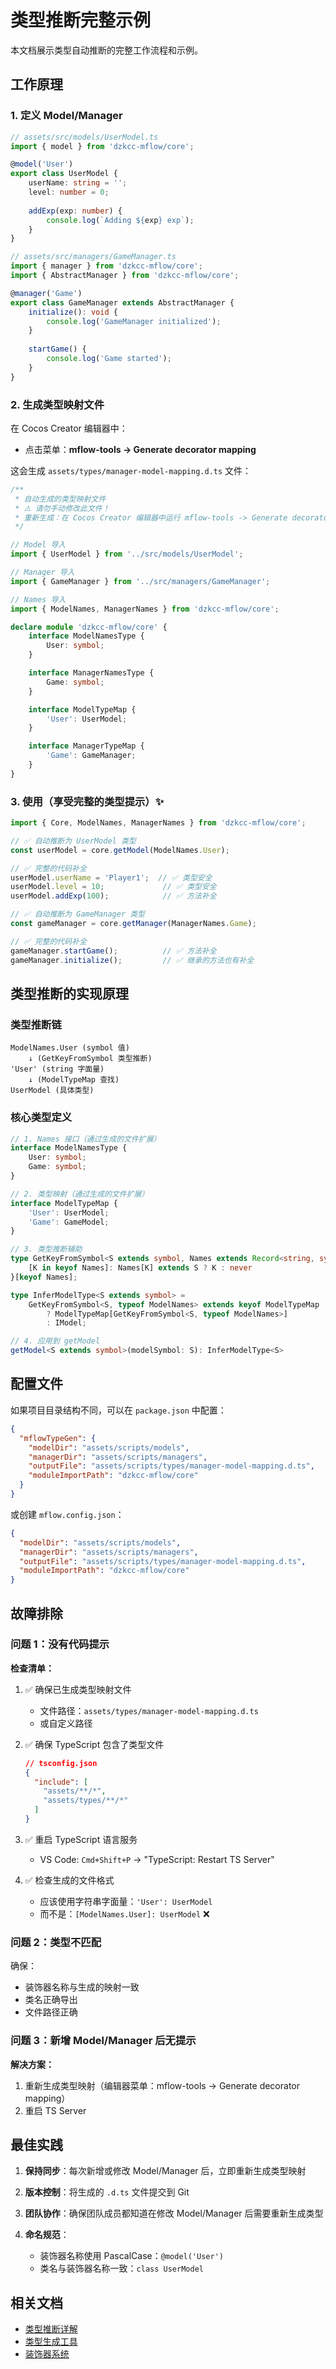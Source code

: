 # 类型推断完整示例

本文档展示类型自动推断的完整工作流程和示例。

## 工作原理

### 1. 定义 Model/Manager

```typescript
// assets/src/models/UserModel.ts
import { model } from 'dzkcc-mflow/core';

@model('User')
export class UserModel {
    userName: string = '';
    level: number = 0;
    
    addExp(exp: number) {
        console.log(`Adding ${exp} exp`);
    }
}
```

```typescript
// assets/src/managers/GameManager.ts
import { manager } from 'dzkcc-mflow/core';
import { AbstractManager } from 'dzkcc-mflow/core';

@manager('Game')
export class GameManager extends AbstractManager {
    initialize(): void {
        console.log('GameManager initialized');
    }
    
    startGame() {
        console.log('Game started');
    }
}
```

### 2. 生成类型映射文件

在 Cocos Creator 编辑器中：
- 点击菜单：**mflow-tools -> Generate decorator mapping**

这会生成 `assets/types/manager-model-mapping.d.ts` 文件：

```typescript
/**
 * 自动生成的类型映射文件
 * ⚠️ 请勿手动修改此文件！
 * 重新生成：在 Cocos Creator 编辑器中运行 mflow-tools -> Generate decorator mapping/生成装饰器映射
 */

// Model 导入
import { UserModel } from '../src/models/UserModel';

// Manager 导入
import { GameManager } from '../src/managers/GameManager';

// Names 导入
import { ModelNames, ManagerNames } from 'dzkcc-mflow/core';

declare module 'dzkcc-mflow/core' {
    interface ModelNamesType {
        User: symbol;
    }

    interface ManagerNamesType {
        Game: symbol;
    }

    interface ModelTypeMap {
        'User': UserModel;
    }

    interface ManagerTypeMap {
        'Game': GameManager;
    }
}
```

### 3. 使用（享受完整的类型提示）✨

```typescript
import { Core, ModelNames, ManagerNames } from 'dzkcc-mflow/core';

// ✅ 自动推断为 UserModel 类型
const userModel = core.getModel(ModelNames.User);

// ✅ 完整的代码补全
userModel.userName = 'Player1';  // ✅ 类型安全
userModel.level = 10;             // ✅ 类型安全
userModel.addExp(100);            // ✅ 方法补全

// ✅ 自动推断为 GameManager 类型
const gameManager = core.getManager(ManagerNames.Game);

// ✅ 完整的代码补全
gameManager.startGame();          // ✅ 方法补全
gameManager.initialize();         // ✅ 继承的方法也有补全
```

## 类型推断的实现原理

### 类型推断链

```
ModelNames.User (symbol 值)
    ↓ (GetKeyFromSymbol 类型推断)
'User' (string 字面量)
    ↓ (ModelTypeMap 查找)
UserModel (具体类型)
```

### 核心类型定义

```typescript
// 1. Names 接口（通过生成的文件扩展）
interface ModelNamesType {
    User: symbol;
    Game: symbol;
}

// 2. 类型映射（通过生成的文件扩展）
interface ModelTypeMap {
    'User': UserModel;
    'Game': GameModel;
}

// 3. 类型推断辅助
type GetKeyFromSymbol<S extends symbol, Names extends Record<string, symbol>> = {
    [K in keyof Names]: Names[K] extends S ? K : never
}[keyof Names];

type InferModelType<S extends symbol> = 
    GetKeyFromSymbol<S, typeof ModelNames> extends keyof ModelTypeMap 
        ? ModelTypeMap[GetKeyFromSymbol<S, typeof ModelNames>]
        : IModel;

// 4. 应用到 getModel
getModel<S extends symbol>(modelSymbol: S): InferModelType<S>
```

## 配置文件

如果项目目录结构不同，可以在 `package.json` 中配置：

```json
{
  "mflowTypeGen": {
    "modelDir": "assets/scripts/models",
    "managerDir": "assets/scripts/managers",
    "outputFile": "assets/scripts/types/manager-model-mapping.d.ts",
    "moduleImportPath": "dzkcc-mflow/core"
  }
}
```

或创建 `mflow.config.json`：

```json
{
  "modelDir": "assets/scripts/models",
  "managerDir": "assets/scripts/managers",
  "outputFile": "assets/scripts/types/manager-model-mapping.d.ts",
  "moduleImportPath": "dzkcc-mflow/core"
}
```

## 故障排除

### 问题 1：没有代码提示

**检查清单：**

1. ✅ 确保已生成类型映射文件
   - 文件路径：`assets/types/manager-model-mapping.d.ts`
   - 或自定义路径

2. ✅ 确保 TypeScript 包含了类型文件
   ```json
   // tsconfig.json
   {
     "include": [
       "assets/**/*",
       "assets/types/**/*"
     ]
   }
   ```

3. ✅ 重启 TypeScript 语言服务
   - VS Code: `Cmd+Shift+P` → "TypeScript: Restart TS Server"

4. ✅ 检查生成的文件格式
   - 应该使用字符串字面量：`'User': UserModel`
   - 而不是：`[ModelNames.User]: UserModel` ❌

### 问题 2：类型不匹配

确保：
- 装饰器名称与生成的映射一致
- 类名正确导出
- 文件路径正确

### 问题 3：新增 Model/Manager 后无提示

**解决方案：**
1. 重新生成类型映射（编辑器菜单：mflow-tools -> Generate decorator mapping）
2. 重启 TS Server

## 最佳实践

1. **保持同步**：每次新增或修改 Model/Manager 后，立即重新生成类型映射

2. **版本控制**：将生成的 `.d.ts` 文件提交到 Git

3. **团队协作**：确保团队成员都知道在修改 Model/Manager 后需要重新生成类型

4. **命名规范**：
   - 装饰器名称使用 PascalCase：`@model('User')`
   - 类名与装饰器名称一致：`class UserModel`

## 相关文档

- [类型推断详解](./TYPE_INFERENCE.md)
- [类型生成工具](./TYPE_GENERATION.md)
- [装饰器系统](./DECORATORS.md)

